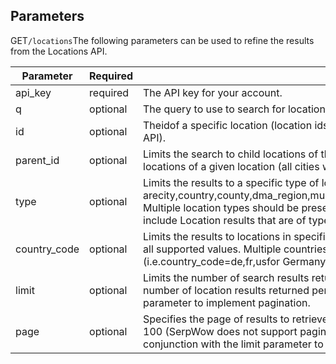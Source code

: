 Parameters
----------

GET`/locations`The following parameters can be used to refine the results from the Locations API.

| Parameter | Required | Description |
| --- | --- | --- |
| api\_key | required | The API key for your account. |
| q | optional | The query to use to search for locations, i.e. new york or mumbai. |
| id | optional | Theidof a specific location (location ids are returned with all results from the Locations API). |
| parent\_id | optional | Limits the search to child locations of the givenparent\_id. Useful for retrieving all sub-locations of a given location (all cities within a country, for example). |
| type | optional | Limits the results to a specific type of location. Valid values arecity,country,county,dma\_region,municipality,neighborhood,state,postal\_codeorprovince. Multiple location types should be presented as a comma seperated list (i.e.type=state,cityto include Location results that are of type stateorcity). |
| country\_code | optional | Limits the results to locations in specific countries. See supported countries for a full list of all supported values. Multiple countries should be presented as a comma seperated list (i.e.country\_code=de,fr,usfor Germany, France and the United States). |
| limit | optional | Limits the number of search results returned per page. Defaults to10. The maximum number of location results returned per page is100. Use in conjunction with the the page parameter to implement pagination. |
| page | optional | Specifies the page of results to retrieve from 0 (first page) to a maximum page number of 100 (SerpWow does not support paging beyond the 100th page). Defaults to0. Use in conjunction with the limit parameter to limit the number of results returned per page. |
